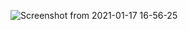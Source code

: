 ![Screenshot from 2021-01-17 16-56-25](https://user-images.githubusercontent.com/43849911/104839094-06d04680-58e5-11eb-8443-802d4dac2ee6.png)
